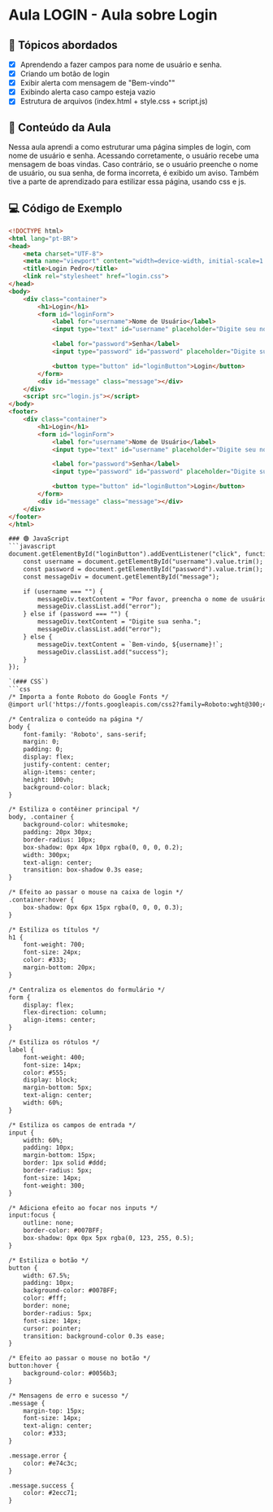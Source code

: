 # Aula LOGIN - Aula sobre Login

## 📌 Tópicos abordados
- [x] Aprendendo a fazer campos para nome de usuário e senha.
- [x] Criando um botão de login
- [x] Exibir alerta com mensagem de "Bem-vindo""
- [x] Exibindo alerta caso campo esteja vazio
- [x] Estrutura de arquivos (index.html + style.css + script.js)

## 📝 Conteúdo da Aula
Nessa aula aprendi a como estruturar uma página simples de login, com nome de usuário e senha. Acessando corretamente, o usuário recebe uma mensagem de boas vindas. Caso contrário, se o usuário preenche o nome de usuário, ou sua senha, de forma incorreta, é exibido um aviso.
Também tive a parte de aprendizado para estilizar essa página, usando css e js.

## 💻 Código de Exemplo
```html
<!DOCTYPE html>
<html lang="pt-BR">
<head>
    <meta charset="UTF-8">
    <meta name="viewport" content="width=device-width, initial-scale=1.0">
    <title>Login Pedro</title>
    <link rel="stylesheet" href="login.css">
</head>
<body>
    <div class="container">
        <h1>Login</h1>
        <form id="loginForm">
            <label for="username">Nome de Usuário</label>
            <input type="text" id="username" placeholder="Digite seu nome de usuário">

            <label for="password">Senha</label>
            <input type="password" id="password" placeholder="Digite sua senha">

            <button type="button" id="loginButton">Login</button>
        </form>
        <div id="message" class="message"></div>
    </div>
    <script src="login.js"></script>
</body>
<footer>
    <div class="container">
        <h1>Login</h1>
        <form id="loginForm">
            <label for="username">Nome de Usuário</label>
            <input type="text" id="username" placeholder="Digite seu nome de usuário">

            <label for="password">Senha</label>
            <input type="password" id="password" placeholder="Digite sua senha">

            <button type="button" id="loginButton">Login</button>
        </form>
        <div id="message" class="message"></div>
    </div>
</footer>
</html>

### 🟢 JavaScript
```javascript
document.getElementById("loginButton").addEventListener("click", function () {
    const username = document.getElementById("username").value.trim();
    const password = document.getElementById("password").value.trim();
    const messageDiv = document.getElementById("message");

    if (username === "") {
        messageDiv.textContent = "Por favor, preencha o nome de usuário.";
        messageDiv.classList.add("error");
    } else if (password === "") {
        messageDiv.textContent = "Digite sua senha.";
        messageDiv.classList.add("error");
    } else {
        messageDiv.textContent = `Bem-vindo, ${username}!`;
        messageDiv.classList.add("success");
    }
});

`(### CSS`)
```css
/* Importa a fonte Roboto do Google Fonts */
@import url('https://fonts.googleapis.com/css2?family=Roboto:wght@300;400;700&display=swap');

/* Centraliza o conteúdo na página */
body {
    font-family: 'Roboto', sans-serif;
    margin: 0;
    padding: 0;
    display: flex;
    justify-content: center;
    align-items: center;
    height: 100vh;
    background-color: black;
}

/* Estiliza o contêiner principal */
body, .container {
    background-color: whitesmoke;
    padding: 20px 30px;
    border-radius: 10px;
    box-shadow: 0px 4px 10px rgba(0, 0, 0, 0.2);
    width: 300px;
    text-align: center;
    transition: box-shadow 0.3s ease;
}

/* Efeito ao passar o mouse na caixa de login */
.container:hover {
    box-shadow: 0px 6px 15px rgba(0, 0, 0, 0.3);
}

/* Estiliza os títulos */
h1 {
    font-weight: 700;
    font-size: 24px;
    color: #333;
    margin-bottom: 20px;
}

/* Centraliza os elementos do formulário */
form {
    display: flex;
    flex-direction: column;
    align-items: center;
}

/* Estiliza os rótulos */
label {
    font-weight: 400;
    font-size: 14px;
    color: #555;
    display: block;
    margin-bottom: 5px;
    text-align: center;
    width: 60%;
}

/* Estiliza os campos de entrada */
input {
    width: 60%;
    padding: 10px;
    margin-bottom: 15px;
    border: 1px solid #ddd;
    border-radius: 5px;
    font-size: 14px;
    font-weight: 300;
}

/* Adiciona efeito ao focar nos inputs */
input:focus {
    outline: none;
    border-color: #007BFF;
    box-shadow: 0px 0px 5px rgba(0, 123, 255, 0.5);
}

/* Estiliza o botão */
button {
    width: 67.5%;
    padding: 10px;
    background-color: #007BFF;
    color: #fff;
    border: none;
    border-radius: 5px;
    font-size: 14px;
    cursor: pointer;
    transition: background-color 0.3s ease;
}

/* Efeito ao passar o mouse no botão */
button:hover {
    background-color: #0056b3;
}

/* Mensagens de erro e sucesso */
.message {
    margin-top: 15px;
    font-size: 14px;
    text-align: center;
    color: #333;
}

.message.error {
    color: #e74c3c;
}

.message.success {
    color: #2ecc71;
}

